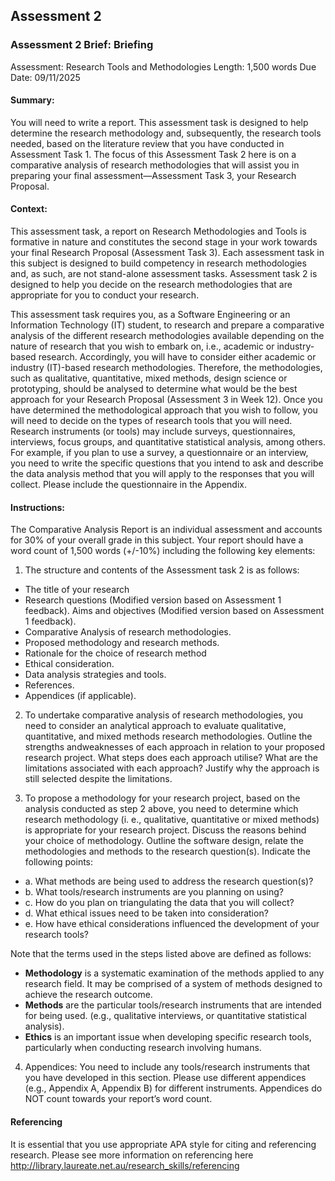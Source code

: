 ## Assessment 2
### Assessment 2 Brief: **Briefing** 
Assessment: Research Tools and Methodologies
Length: 1,500 words
Due Date: 09/11/2025

#### Summary: 
You will need to write a report. This assessment task is designed to help determine the research methodology and, subsequently, the research tools needed, based on the literature review that you have conducted in Assessment Task 1. The focus of this Assessment Task 2 here is on a comparative analysis of research methodologies that will assist you in preparing your final assessment—Assessment Task 3, your Research Proposal.

#### Context:
This assessment task, a report on Research Methodologies and Tools is formative in nature and constitutes the second stage in your work towards your final Research Proposal (Assessment Task 3). Each assessment task in this subject is designed to build competency in research methodologies and, as such, are not stand-alone assessment tasks. Assessment task 2 is designed to help you decide on the research methodologies that are appropriate for you to conduct your research.

This assessment task requires you, as a Software Engineering or an Information Technology (IT) student, to research and prepare a comparative analysis of the different research methodologies available depending on the nature of research that you wish to embark on, i.e., academic or industry-based research. Accordingly, you will have to consider either academic or industry (IT)-based research methodologies. Therefore, the methodologies, such as qualitative, quantitative, mixed methods, design science or prototyping, should be analysed to determine what would be the best approach for your Research Proposal (Assessment 3 in Week 12). Once you have determined the methodological approach that you wish to follow, you will need to decide on the types of research tools that you will need. Research instruments (or tools) may include surveys, questionnaires, interviews, focus groups, and quantitative statistical analysis, among others. For example, if you plan to use a survey, a questionnaire or an interview, you need to write the specific questions that you intend to ask and describe the data analysis method that you will apply to the responses that you will collect. Please include the questionnaire in the Appendix.

#### Instructions:
The Comparative Analysis Report is an individual assessment and accounts for 30% of your overall grade in this subject. Your report should have a word count of 1,500 words (+/-10%) including the following key elements:

1. The structure and contents of the Assessment task 2 is as follows:
- The title of your research
- Research questions (Modified version based on Assessment 1 feedback). Aims and objectives (Modified version based on Assessment 1 feedback).
- Comparative Analysis of research methodologies.
- Proposed methodology and research methods.
- Rationale for the choice of research method
- Ethical consideration.
- Data analysis strategies and tools.
- References.
- Appendices (if applicable).

2. To undertake comparative analysis of research methodologies, you need to consider an analytical approach to evaluate qualitative, quantitative, and mixed methods research methodologies. Outline the strengths andweaknesses of each approach in relation to your proposed research project.
What steps does each approach utilise? What are the limitations associated with each approach? Justify why the approach is still selected despite the limitations.

3. To propose a methodology for your research project, based on the analysis conducted as step 2 above, you need to determine which research methodology (i. e., qualitative, quantitative or mixed methods) is appropriate for your research project. Discuss the reasons behind your choice of methodology. Outline the software design, relate the methodologies and methods to the research question(s). Indicate the following points:
- a. What methods are being used to address the research question(s)?
- b. What tools/research instruments are you planning on using?
- c. How do you plan on triangulating the data that you will collect?
- d. What ethical issues need to be taken into consideration?
- e. How have ethical considerations influenced the development of your research tools?

Note that the terms used in the steps listed above are defined as follows:
- **Methodology** is a systematic examination of the methods applied to any research field. It may be comprised of a system of methods designed to achieve the research outcome.
- **Methods** are the particular tools/research instruments that are intended for being used. (e.g., qualitative interviews, or quantitative statistical analysis).
- **Ethics** is an important issue when developing specific research tools, particularly when conducting research involving humans.

4. Appendices: You need to include any tools/research instruments that you have developed in this section. Please use different appendices (e.g., Appendix A, Appendix B) for different instruments. Appendices do NOT count towards your report’s word count.

#### Referencing

It is essential that you use appropriate APA style for citing and referencing research. Please see more information on referencing here http://library.laureate.net.au/research_skills/referencing